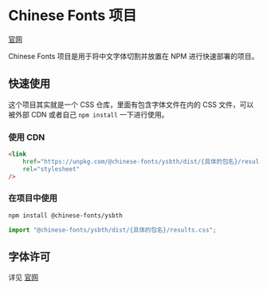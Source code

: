 # Chinese Fonts 项目

[官网](https://chinese-font.netlify.app/#/fonts/ysbth)

Chinese Fonts 项目是用于将中文字体切割并放置在 NPM 进行快速部署的项目。

## 快速使用

这个项目其实就是一个 CSS 仓库，里面有包含字体文件在内的 CSS 文件，可以被外部 CDN 或者自己 `npm install` 一下进行使用。

### 使用 CDN

```html
<link
    href="https://unpkg.com/@chinese-fonts/ysbth/dist/{具体的包名}/results.css"
    rel="stylesheet"
/>
```

### 在项目中使用

```sh
npm install @chinese-fonts/ysbth
```

```ts
import "@chinese-fonts/ysbth/dist/{具体的包名}/results.css";
```

## 字体许可

详见 [官网](https://chinese-font.netlify.app/#/fonts/ysbth)
